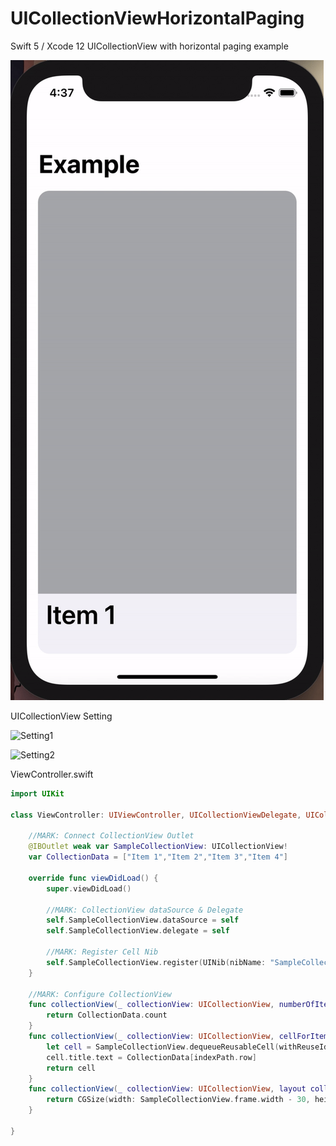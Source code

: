 # UICollectionViewHorizontalPaging


Swift 5 / Xcode 12
UICollectionView with horizontal paging example

![Alt Text](https://github.com/FatCucumber/UICollectionViewHorizontalPaging/blob/main/UICollectionViewHorizontalPaging/previewgif.gif)


UICollectionView Setting

![Setting1](https://i.imgur.com/REkg8LM.jpg)

![Setting2](https://i.imgur.com/MGGms0g.jpg)



ViewController.swift
```swift
import UIKit

class ViewController: UIViewController, UICollectionViewDelegate, UICollectionViewDataSource, UICollectionViewDelegateFlowLayout {
    
    //MARK: Connect CollectionView Outlet
    @IBOutlet weak var SampleCollectionView: UICollectionView!
    var CollectionData = ["Item 1","Item 2","Item 3","Item 4"]
    
    override func viewDidLoad() {
        super.viewDidLoad()
        
        //MARK: CollectionView dataSource & Delegate
        self.SampleCollectionView.dataSource = self
        self.SampleCollectionView.delegate = self
        
        //MARK: Register Cell Nib
        self.SampleCollectionView.register(UINib(nibName: "SampleCollectionViewCell", bundle: nil), forCellWithReuseIdentifier: "cell")
    }
    
    //MARK: Configure CollectionView
    func collectionView(_ collectionView: UICollectionView, numberOfItemsInSection section: Int) -> Int {
        return CollectionData.count
    }
    func collectionView(_ collectionView: UICollectionView, cellForItemAt indexPath: IndexPath) -> UICollectionViewCell {
        let cell = SampleCollectionView.dequeueReusableCell(withReuseIdentifier: "cell", for: indexPath) as! SampleCollectionViewCell
        cell.title.text = CollectionData[indexPath.row]
        return cell
    }
    func collectionView(_ collectionView: UICollectionView, layout collectionViewLayout: UICollectionViewLayout, sizeForItemAt indexPath: IndexPath) -> CGSize {
        return CGSize(width: SampleCollectionView.frame.width - 30, height: SampleCollectionView.frame.height - 15)
    }

}
```
